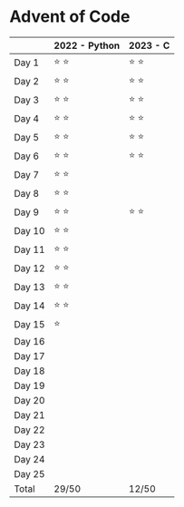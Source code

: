 # Advent of Code

|        | 2022 - Python | 2023 - C      |
| ------ | ------------- | ------------- |
| Day 1  | :star: :star: | :star: :star: |
| Day 2  | :star: :star: | :star: :star: |
| Day 3  | :star: :star: | :star: :star: |
| Day 4  | :star: :star: | :star: :star: |
| Day 5  | :star: :star: | :star: :star: |
| Day 6  | :star: :star: | :star: :star: |
| Day 7  | :star: :star: |               |
| Day 8  | :star: :star: |               |
| Day 9  | :star: :star: | :star: :star: |
| Day 10 | :star: :star: |               | 
| Day 11 | :star: :star: |               |
| Day 12 | :star: :star: |               |
| Day 13 | :star: :star: |               |
| Day 14 | :star: :star: |               |
| Day 15 | :star:        |               |
| Day 16 |               |               |
| Day 17 |               |               |
| Day 18 |               |               |
| Day 19 |               |               |
| Day 20 |               |               |
| Day 21 |               |               |
| Day 22 |               |               |
| Day 23 |               |               |
| Day 24 |               |               |
| Day 25 |               |               |
| Total  | 29/50         | 12/50         |